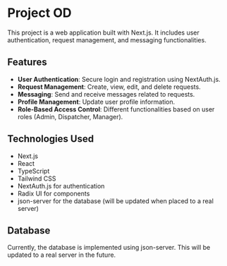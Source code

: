 # Project OD

This project is a web application built with Next.js. It includes user authentication, request management, and messaging functionalities.

## Features

- **User Authentication**: Secure login and registration using NextAuth.js.
- **Request Management**: Create, view, edit, and delete requests.
- **Messaging**: Send and receive messages related to requests.
- **Profile Management**: Update user profile information.
- **Role-Based Access Control**: Different functionalities based on user roles (Admin, Dispatcher, Manager).

## Technologies Used

- Next.js
- React
- TypeScript
- Tailwind CSS
- NextAuth.js for authentication
- Radix UI for components
- json-server for the database (will be updated when placed to a real server)

## Database

Currently, the database is implemented using json-server. This will be updated to a real server in the future.